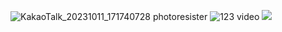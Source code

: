 ![KakaoTalk_20231011_171740728](https://github.com/kim04st/Creative_Engineering/assets/127822697/c07b5f18-fb35-4a34-8dee-f58bc4fb8365)
photoresister
![123](https://github.com/kim04st/Creative_Engineering/assets/127822697/1f85e216-c962-4da8-bfca-806ecd459df2)
video
<img width="{60%}" src="![KakaoTalk_20231011_171740728](https://github.com/kim04st/Creative_Engineering/assets/127822697/c07b5f18-fb35-4a34-8dee-f58bc4fb8365)">
